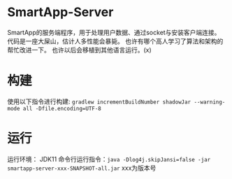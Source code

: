 # SmartApp-Server
SmartApp的服务端程序，用于处理用户数据、通过socket与安装客户端连接。
代码是一座大屎山，估计人多性能会暴毙。
也许有哪个高人学习了算法和架构的帮忙改进一下。
也许以后会移植到其他语言运行。(x)

# 构建
使用以下指令进行构建:
`gradlew incrementBuildNumber shadowJar --warning-mode all -Dfile.encoding=UTF-8`

# 运行

运行环境： JDK11
命令行运行指令：`java -Dlog4j.skipJansi=false -jar smartapp-server-xxx-SNAPSHOT-all.jar`
xxx为版本号
